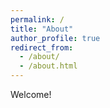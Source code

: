 ```yaml
---
permalink: /
title: "About"
author_profile: true
redirect_from: 
  - /about/
  - /about.html
---
```


Welcome!